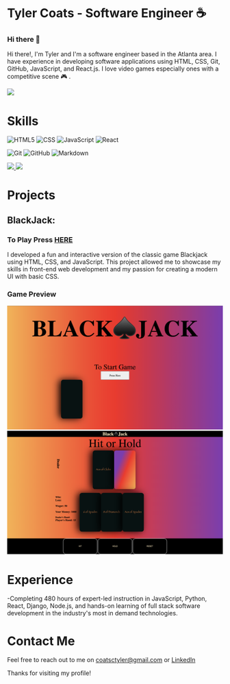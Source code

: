



# Tyler Coats - Software Engineer ☕️
### Hi there 👋

Hi there!, I'm Tyler and I'm a software engineer based in the Atlanta area. I have experience in developing software applications using HTML, CSS, Git, GitHub, JavaScript, and React.js. I love video games especially ones with a competitive scene 🎮 . 

![](https://komarev.com/ghpvc/?username=TylersCoffeeCode&color=blueviolet)
# Skills

  ![HTML5](https://img.shields.io/badge/-HTML5-333333?style=flat&logo=HTML5)
  ![CSS](https://img.shields.io/badge/-CSS-333333?style=flat&logo=CSS3&logoColor=1572B6)
  ![JavaScript](https://img.shields.io/badge/-JavaScript-333333?style=flat&logo=javascript)
  ![React](https://img.shields.io/badge/-React-333333?style=flat&logo=react)

  ![Git](https://img.shields.io/badge/-Git-333333?style=flat&logo=git)
  ![GitHub](https://img.shields.io/badge/-GitHub-333333?style=flat&logo=github)
  ![Markdown](https://img.shields.io/badge/-Markdown-333333?style=flat&logo=markdown)


<a href="https://github.com/TylersCoffeeCode">
  <img height="180em" src="https://github-readme-stats.vercel.app/api?username=TylersCoffeeCode&theme=radical&show_icons=true" />
  <img height="180em" src="https://github-readme-stats.vercel.app/api/top-langs/?username=TylersCoffeeCode&theme=radical&layout=compact" />
</a>

# Projects

## BlackJack:
### To Play Press [HERE](https://blackjacktcc.surge.sh/)
I developed a fun and interactive version of the classic game Blackjack using HTML, CSS, and JavaScript. This project allowed me to showcase my skills in front-end web development and my passion for creating a modern UI with basic CSS.
### Game Preview

![gameIng](/gameImg.png)
![titlePage](titlePage.png)



# Experience
-Completing 480 hours of expert-led instruction in JavaScript, Python, React, Django, Node.js, and hands-on learning of full stack software development in the industry's most in demand technologies.


# Contact Me
Feel free to reach out to me on coatsctyler@gmail.com or [LinkedIn](https://www.linkedin.com/in/tylerccoats/)

Thanks for visiting my profile!
